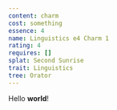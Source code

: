 ```yaml
---
content: charm
cost: something
essence: 4
name: Linguistics e4 Charm 1
rating: 4
requires: []
splat: Second Sunrise
trait: Linguistics
tree: Orator
---
```


Hello **world**!
